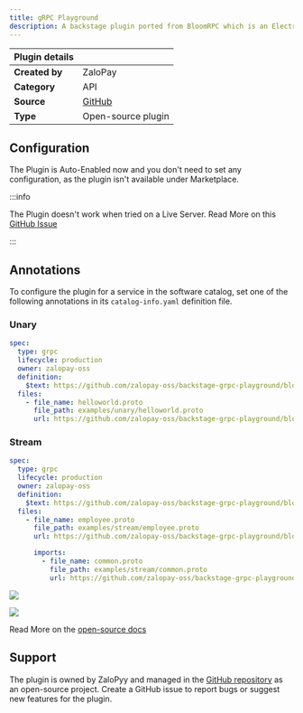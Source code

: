 ```yaml
---
title: gRPC Playground
description: A backstage plugin ported from BloomRPC which is an Electron application
---
```


| Plugin details |                                                                                |
| -------------- | ------------------------------------------------------------------------------ |
| **Created by** | ZaloPay                                                      |
| **Category**   | API                                                                        |
| **Source**     | [GitHub](https://github.com/zalopay-oss/backstage-grpc-playground) |
| **Type**       | Open-source plugin                                                             |


## Configuration

The Plugin is Auto-Enabled now and you don't need to set any configuration, as the plugin isn't available under Marketplace. 

:::info

The Plugin doesn't work when tried on a Live Server. Read More on this [GitHub Issue](https://github.com/zalopay-oss/backstage-grpc-playground/issues/11)

:::

## Annotations

To configure the plugin for a service in the software catalog, set one of the following annotations in its `catalog-info.yaml` definition file.

### Unary

```YAML
spec:
  type: grpc
  lifecycle: production
  owner: zalopay-oss
  definition:
    $text: https://github.com/zalopay-oss/backstage-grpc-playground/blob/main/examples/unary/helloworld.proto
  files:
    - file_name: helloworld.proto
      file_path: examples/unary/helloworld.proto
      url: https://github.com/zalopay-oss/backstage-grpc-playground/blob/main/examples/unary/helloworld.proto
```

### Stream 

```YAML
spec:
  type: grpc
  lifecycle: production
  owner: zalopay-oss
  definition:
    $text: https://github.com/zalopay-oss/backstage-grpc-playground/blob/main/examples/stream/employee.proto
  files:
    - file_name: employee.proto
      file_path: examples/stream/employee.proto
      url: https://github.com/zalopay-oss/backstage-grpc-playground/blob/main/examples/stream/employee.proto

      imports:
        - file_name: common.proto
          file_path: examples/stream/common.proto
          url: https://github.com/zalopay-oss/backstage-grpc-playground/blob/main/examples/stream/common.proto
```

![](./static/call_stream.gif)

![](./static/missing_import_1.gif)

Read More on the [open-source docs](https://github.com/zalopay-oss/backstage-grpc-playground?tab=readme-ov-file#yaml-file-definition) 

## Support

The plugin is owned by ZaloPyy and managed in the [GitHub repository](https://github.com/zalopay-oss/backstage-grpc-playground) as an open-source project. Create a GitHub issue to report bugs or suggest new features for the plugin.
